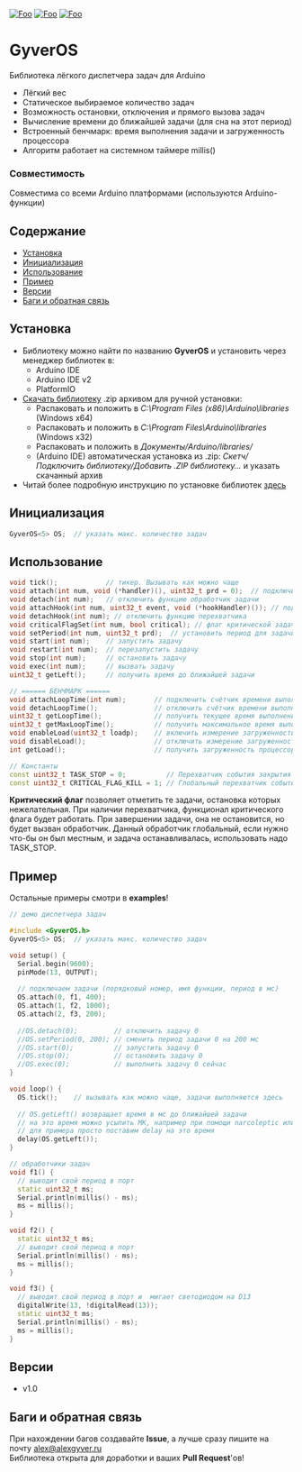[![Foo](https://img.shields.io/badge/Version-1.0-brightgreen.svg?style=flat-square)](#versions)
[![Foo](https://img.shields.io/badge/Website-AlexGyver.ru-blue.svg?style=flat-square)](https://alexgyver.ru/)
[![Foo](https://img.shields.io/badge/%E2%82%BD$%E2%82%AC%20%D0%9D%D0%B0%20%D0%BF%D0%B8%D0%B2%D0%BE-%D1%81%20%D1%80%D1%8B%D0%B1%D0%BA%D0%BE%D0%B9-orange.svg?style=flat-square)](https://alexgyver.ru/support_alex/)

# GyverOS
Библиотека лёгкого диспетчера задач для Arduino
- Лёгкий вес
- Статическое выбираемое количество задач
- Возможность остановки, отключения и прямого вызова задач
- Вычисление времени до ближайшей задачи (для сна на этот период)
- Встроенный бенчмарк: время выполнения задачи и загруженность процессора
- Алгоритм работает на системном таймере millis()

### Совместимость
Совместима со всеми Arduino платформами (используются Arduino-функции)

## Содержание
- [Установка](#install)
- [Инициализация](#init)
- [Использование](#usage)
- [Пример](#example)
- [Версии](#versions)
- [Баги и обратная связь](#feedback)

<a id="install"></a>
## Установка
- Библиотеку можно найти по названию **GyverOS** и установить через менеджер библиотек в:
    - Arduino IDE
    - Arduino IDE v2
    - PlatformIO
- [Скачать библиотеку](https://github.com/GyverLibs/GyverOS/archive/refs/heads/main.zip) .zip архивом для ручной установки:
    - Распаковать и положить в *C:\Program Files (x86)\Arduino\libraries* (Windows x64)
    - Распаковать и положить в *C:\Program Files\Arduino\libraries* (Windows x32)
    - Распаковать и положить в *Документы/Arduino/libraries/*
    - (Arduino IDE) автоматическая установка из .zip: *Скетч/Подключить библиотеку/Добавить .ZIP библиотеку…* и указать скачанный архив
- Читай более подробную инструкцию по установке библиотек [здесь](https://alexgyver.ru/arduino-first/#%D0%A3%D1%81%D1%82%D0%B0%D0%BD%D0%BE%D0%B2%D0%BA%D0%B0_%D0%B1%D0%B8%D0%B1%D0%BB%D0%B8%D0%BE%D1%82%D0%B5%D0%BA)

<a id="init"></a>
## Инициализация
```cpp
GyverOS<5> OS;	// указать макс. количество задач
```

<a id="usage"></a>
## Использование
```cpp
void tick();            // тикер. Вызывать как можно чаще
void attach(int num, void (*handler)(), uint32_t prd = 0);  // подключить функцию обработчик задачи
void detach(int num);   // отключить функцию обработчик задачи
void attachHook(int num, uint32_t event, void (*hookHandler)()); // подключить функцию перехватчика (Для CRITICAL_FLAG_KILL нужно использовать номер задачи -1!!)
void detachHook(int num); // отключить функцию перехватчика
void criticalFlagSet(int num, bool critical); // флаг критической задачи
void setPeriod(int num, uint32_t prd);  // установить период для задачи
void start(int num);    // запустить задачу
void restart(int num);  // перезапустить задачу
void stop(int num);     // остановить задачу
void exec(int num);     // вызвать задачу
uint32_t getLeft();     // получить время до ближайшей задачи

// ====== БЕНЧМАРК ======
void attachLoopTime(int num);       // подключить счётчик времени выполнения задачи и сбросить максимум
void detachLoopTime();              // отключить счётчик времени выполнения задачи
uint32_t getLoopTime();             // получить текущее время выполнения выбранной ранее задачи в мкс
uint32_t getMaxLoopTime();          // получить максимальное время выполнения выбранной ранее задачи в мкс
void enableLoad(uint32_t loadp);    // включить измерение загруженности процессора за указанный период в мс
void disableLoad();                 // отключить измерение загруженности процессора
int getLoad();                      // получить загруженность процессора в процентах

// Константы
const uint32_t TASK_STOP = 0;          // Перехватчик события закрытия задачи. Если задача прекращается, то будет выполнено действие и задача будет остановлена.
const uint32_t CRITICAL_FLAG_KILL = 1; // Глобальный перехватчик события закрытия задачи с критическим флагом.
```

**Критический флаг** позволяет отметить те задачи, остановка которых нежелательная. При наличии перехватчика, функционал критического флага будет работать. При завершении задачи, она не остановится, но будет вызван обработчик. Данный обработчик глобальный, если нужно что-бы он был местным, и задача останавливалась, использовать надо TASK_STOP.

<a id="example"></a>
## Пример
Остальные примеры смотри в **examples**!
```cpp
// демо диспетчера задач

#include <GyverOS.h>
GyverOS<5> OS;	// указать макс. количество задач

void setup() {
  Serial.begin(9600);
  pinMode(13, OUTPUT);
  
  // подключаем задачи (порядковый номер, имя функции, период в мс)
  OS.attach(0, f1, 400);
  OS.attach(1, f2, 1000);
  OS.attach(2, f3, 200);
  
  //OS.detach(0);         // отключить задачу 0
  //OS.setPeriod(0, 200); // сменить период задачи 0 на 200 мс
  //OS.start(0);          // запустить задачу 0
  //OS.stop(0);           // остановить задачу 0
  //OS.exec(0);           // выполнить задачу 0 сейчас
}

void loop() {
  OS.tick();	// вызывать как можно чаще, задачи выполняются здесь
  
  // OS.getLeft() возвращает время в мс до ближайшей задачи
  // на это время можно усыпить МК, например при помощи narcoleptic или GyverPower
  // для примера просто поставим delay на это время
  delay(OS.getLeft());
}

// обработчики задач
void f1() {
  // выводит свой период в порт
  static uint32_t ms;
  Serial.println(millis() - ms);
  ms = millis();
}

void f2() {
  static uint32_t ms;
  // выводит свой период в порт
  Serial.println(millis() - ms);
  ms = millis();
}

void f3() {
  // выводит свой период в порт и  мигает светодиодом на D13
  digitalWrite(13, !digitalRead(13));
  static uint32_t ms;
  Serial.println(millis() - ms);
  ms = millis();
}
```

<a id="versions"></a>
## Версии
- v1.0

<a id="feedback"></a>
## Баги и обратная связь
При нахождении багов создавайте **Issue**, а лучше сразу пишите на почту [alex@alexgyver.ru](mailto:alex@alexgyver.ru)  
Библиотека открыта для доработки и ваших **Pull Request**'ов!
